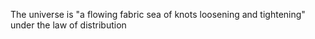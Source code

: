 The universe is "a flowing fabric sea of knots loosening and tightening" under the law of distribution